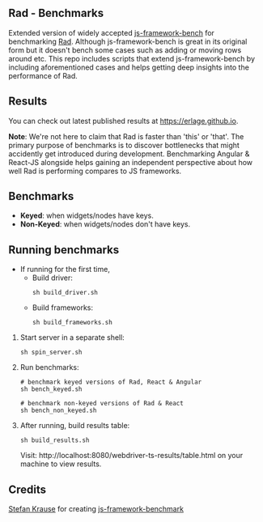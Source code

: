 ## Rad - Benchmarks
Extended version of widely accepted [js-framework-bench](https://github.com/krausest/js-framework-benchmark/) for benchmarking [Rad](https://github.com/erlage/rad/). Although js-framework-bench is great in its original form but it doesn't bench some cases such as adding or moving rows around etc. This repo includes scripts that extend js-framework-bench by including aforementioned cases and helps getting deep insights into the performance of Rad.

## Results

You can check out latest published results at https://erlage.github.io.

**Note**: We're not here to claim that Rad is faster than 'this' or 'that'. The primary purpose of benchmarks is to discover bottlenecks that might accidently get introduced during development. Benchmarking Angular & React-JS alongside helps gaining an independent perspective about how well Rad is performing compares to JS frameworks. 

## Benchmarks

- **Keyed**: when widgets/nodes have keys.
- **Non-Keyed**: when widgets/nodes don't have keys.

## Running benchmarks

- If running for the first time,
    - Build driver: 
        ```
        sh build_driver.sh
        ```
    - Build frameworks:
        ```
        sh build_frameworks.sh
        ```

1. Start server in a separate shell:
    ```
    sh spin_server.sh
    ```

2. Run benchmarks:
    ```
    # benchmark keyed versions of Rad, React & Angular
    sh bench_keyed.sh 

    # benchmark non-keyed versions of Rad & React
    sh bench_non_keyed.sh 
    ```

3. After running, build results table:
    ```
    sh build_results.sh
    ```
    Visit: http://localhost:8080/webdriver-ts-results/table.html on your machine to view results.

## Credits

[Stefan Krause](https://github.com/krausest/) for creating [js-framework-benchmark](https://github.com/krausest/js-framework-benchmark)
